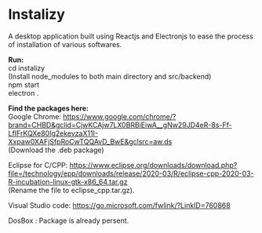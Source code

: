 # Instalizy
A desktop application built using Reactjs and Electronjs to ease the process of installation of various softwares.  


**Run:**   
cd instalizy  
(Install node_modules to both main directory and src/backend)  
npm start  
electron .  

**Find the packages here:**  
Google Chrome: https://www.google.com/chrome/?brand=CHBD&gclid=CjwKCAjw7LX0BRBiEiwA__gNw29JD4eR-8s-Ff-LfIFrKQXe80Ig2ekevzaX11I-Xxpaw0XAFjSfpRoCwTQQAvD_BwE&gclsrc=aw.ds  
(Download the .deb package)  
     
Eclipse for C/CPP: https://www.eclipse.org/downloads/download.php?file=/technology/epp/downloads/release/2020-03/R/eclipse-cpp-2020-03-R-incubation-linux-gtk-x86_64.tar.gz  
(Rename the file to eclipse_cpp.tar.gz).  
  
Visual Studio code: https://go.microsoft.com/fwlink/?LinkID=760868  
  
DosBox : Package is already persent.
